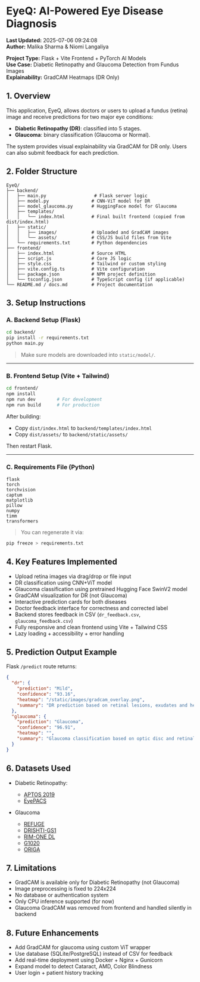 # EyeQ: AI-Powered Eye Disease Diagnosis

**Last Updated:** 2025-07-06 09:24:08  
**Author:** Malika Sharma & Niomi Langaliya

**Project Type:** Flask + Vite Frontend + PyTorch AI Models  
**Use Case:** Diabetic Retinopathy and Glaucoma Detection from Fundus Images  
**Explainability:** GradCAM Heatmaps (DR Only)  


## 1. Overview

This application, EyeQ, allows doctors or users to upload a fundus (retina) image and receive predictions for two major eye conditions:

- **Diabetic Retinopathy (DR)**: classified into 5 stages.
- **Glaucoma**: binary classification (Glaucoma or Normal).

The system provides visual explainability via GradCAM for DR only. Users can also submit feedback for each prediction.

## 2. Folder Structure

```
EyeQ/
├── backend/
│   ├── main.py                  # Flask server logic
│   ├── model.py                # CNN-ViT model for DR
│   ├── model_glaucoma.py       # HuggingFace model for Glaucoma
│   ├── templates/
│   │   └── index.html          # Final built frontend (copied from dist/index.html)
│   ├── static/
│   │   ├── images/             # Uploaded and GradCAM images
│   │   └── assets/             # CSS/JS build files from Vite
│   └── requirements.txt        # Python dependencies
├── frontend/
│   ├── index.html              # Source HTML
│   ├── script.js               # Core JS logic
│   ├── style.css               # Tailwind or custom styling
│   ├── vite.config.ts          # Vite configuration
│   ├── package.json            # NPM project definition
│   └── tsconfig.json           # TypeScript config (if applicable)
└── README.md / docs.md         # Project documentation
```

## 3. Setup Instructions

### A. Backend Setup (Flask)

```bash
cd backend/
pip install -r requirements.txt
python main.py
```

> Make sure models are downloaded into `static/model/`.

---

### B. Frontend Setup (Vite + Tailwind)

```bash
cd frontend/
npm install
npm run dev        # For development
npm run build      # For production
```

After building:
- Copy `dist/index.html` to `backend/templates/index.html`
- Copy `dist/assets/` to `backend/static/assets/`

Then restart Flask.

---

### C. Requirements File (Python)

```text
flask
torch
torchvision
captum
matplotlib
pillow
numpy
timm
transformers
```

> You can regenerate it via:  
```bash
pip freeze > requirements.txt
```

## 4. Key Features Implemented

- Upload retina images via drag/drop or file input
- DR classification using CNN+ViT model
- Glaucoma classification using pretrained Hugging Face SwinV2 model
- GradCAM visualization for DR (not Glaucoma)
- Interactive prediction cards for both diseases
- Doctor feedback interface for correctness and corrected label
- Backend stores feedback in CSV (`dr_feedback.csv`, `glaucoma_feedback.csv`)
- Fully responsive and clean frontend using Vite + Tailwind CSS
- Lazy loading + accessibility + error handling

## 5. Prediction Output Example

Flask `/predict` route returns:

```json
{
  "dr": {
    "prediction": "Mild",
    "confidence": "93.16",
    "heatmap": "/static/images/gradcam_overlay.png",
    "summary": "DR prediction based on retinal lesions, exudates and hemorrhages."
  },
  "glaucoma": {
    "prediction": "Glaucoma",
    "confidence": "96.91",
    "heatmap": "",
    "summary": "Glaucoma classification based on optic disc and retinal nerve fiber features."
  }
}
```

## 6. Datasets Used

- Diabetic Retinopathy:
  - [APTOS 2019](https://www.kaggle.com/c/aptos2019-blindness-detection/data)
  - [EyePACS](https://www.kaggle.com/c/diabetic-retinopathy-detection/data)

- Glaucoma 
  - [REFUGE](https://zenodo.org/record/3703974)
  - [DRISHTI-GS1](https://cvit.iiit.ac.in/projects/mip/drishti-gs/mip-dataset2/Home.php)
  - [RIM-ONE DL](https://vibot.cnrs.fr/dataset-rim-one/)
  - [G1020](https://zenodo.org/record/5542916)
  - [ORIGA](https://www.researchgate.net/publication/224161627_ORIGA-Image_Database_for_Glaucoma_Analysis)

## 7. Limitations

- GradCAM is available only for Diabetic Retinopathy (not Glaucoma)
- Image preprocessing is fixed to 224x224
- No database or authentication system
- Only CPU inference supported (for now)
- Glaucoma GradCAM was removed from frontend and handled silently in backend

## 8. Future Enhancements

- Add GradCAM for glaucoma using custom ViT wrapper
- Use database (SQLite/PostgreSQL) instead of CSV for feedback
- Add real-time deployment using Docker + Nginx + Gunicorn
- Expand model to detect Cataract, AMD, Color Blindness
- User login + patient history tracking
